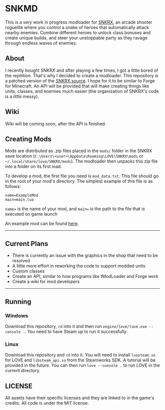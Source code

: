 # SNKMD

This is a *very* work in progress modloader for [SNKRX](https://store.steampowered.com/app/915310/SNKRX/), an arcade shooter roguelite where you control a snake of heroes that automatically attack nearby enemies.
Combine different heroes to unlock class bonuses and create unique builds, and steer your unstoppable party as they ravage through endless waves of enemies.

## About

I recently bought SNKRX and after playing a few times, I got a little bored of the repitition. That's why I decided to create a modloader. This repository is a patched version of the [SNKRX source](https://github.com/a327ex/SNKRX). I hope for it to be similar to Forge for Minecraft. An API will be provided that will make creating things like units, classes, and enemies much easier (the organization of SNKRX's code is a *little* messy).

## Wiki

Wiki will be coming soon, after the API is finished.

## Creating Mods

Mods are distributed as .zip files placed in the `mods/` folder in the SNKRX save location (`C:\Users\<user>\AppData\Roaming\LOVE\SNKRX\mods` or `~/.local/share/love/SNKRX/mods`). The modloader then unpacks this zip file into a folder on its first load.

To develop a mod, the first file you need is `mod_data.txt`. This file should go in the root of your mod's directory. The simplest example of this file is as follows:
```
name=ExampleMod
main=main.lua
```

`name=` is the name of your mod, and `main=` is the path to the file that is executed on game launch

An example mod can be found [here](https://github.com/sharpdev-me/SNKMD-Example).

<hr/>

## Current Plans

- There is currently an issue with the graphics in the shop that need to be resolved
- A little more effort in reworking the code to support modded units
- Custom classes
- Create an API, similar to how programs like tModLoader and Forge work
- Create a wiki for mod developers

<hr/>

## Running

### Windows
Download this repository, `cd` into it and then run `engine/love/love.exe --console .`. You need to have Steam up to run it successfully.

### Linux
Download this repository and `cd` into it. You will need to install `luasteam.so` for LOVE and `libsteam_api.so` from the Steamworks SDK. A tutorial will be provided in the future. You can then run `love --console .` to run LOVE in the current directory.

## LICENSE

All assets have their specific licenses and they are linked to in the game's credits. All code is under the MIT license.
